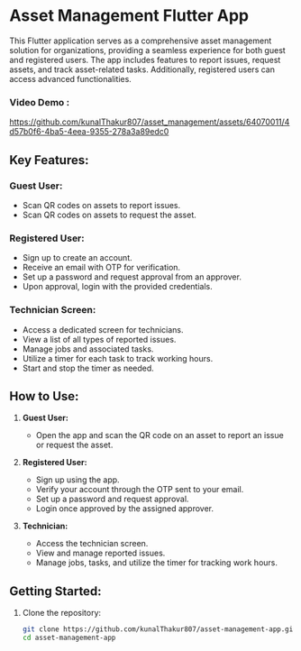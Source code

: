 # Asset Management Flutter App

This Flutter application serves as a comprehensive asset management solution for organizations, providing a seamless experience for both guest and registered users. The app includes features to report issues, request assets, and track asset-related tasks. Additionally, registered users can access advanced functionalities.
### Video Demo :
https://github.com/kunalThakur807/asset_management/assets/64070011/4d57b0f6-4ba5-4eea-9355-278a3a89edc0
## Key Features:

### Guest User:
- Scan QR codes on assets to report issues.
- Scan QR codes on assets to request the asset.

### Registered User:
- Sign up to create an account.
- Receive an email with OTP for verification.
- Set up a password and request approval from an approver.
- Upon approval, login with the provided credentials.

### Technician Screen:
- Access a dedicated screen for technicians.
- View a list of all types of reported issues.
- Manage jobs and associated tasks.
- Utilize a timer for each task to track working hours.
- Start and stop the timer as needed.

## How to Use:

1. **Guest User:**
   - Open the app and scan the QR code on an asset to report an issue or request the asset.

2. **Registered User:**
   - Sign up using the app.
   - Verify your account through the OTP sent to your email.
   - Set up a password and request approval.
   - Login once approved by the assigned approver.

3. **Technician:**
   - Access the technician screen.
   - View and manage reported issues.
   - Manage jobs, tasks, and utilize the timer for tracking work hours.

## Getting Started:

1. Clone the repository:
   ```bash
   git clone https://github.com/kunalThakur807/asset-management-app.git
   cd asset-management-app
